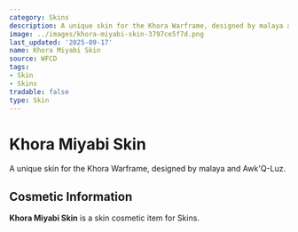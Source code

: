 ```yaml
---
category: Skins
description: A unique skin for the Khora Warframe, designed by malaya and Awk'Q-Luz.
image: ../images/khora-miyabi-skin-3797ce5f7d.png
last_updated: '2025-09-17'
name: Khora Miyabi Skin
source: WFCD
tags:
- Skin
- Skins
tradable: false
type: Skin
---
```


# Khora Miyabi Skin

A unique skin for the Khora Warframe, designed by malaya and Awk'Q-Luz.

## Cosmetic Information

**Khora Miyabi Skin** is a skin cosmetic item for Skins.


